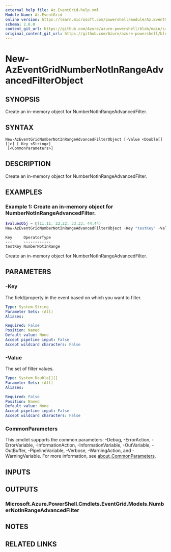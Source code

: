 ```yaml
---
external help file: Az.EventGrid-help.xml
Module Name: Az.EventGrid
online version: https://learn.microsoft.com/powershell/module/Az.EventGrid/new-azeventgridnumbernotinrangeadvancedfilterobject
schema: 2.0.0
content_git_url: https://github.com/Azure/azure-powershell/blob/main/src/EventGrid/EventGrid/help/New-AzEventGridNumberNotInRangeAdvancedFilterObject.md
original_content_git_url: https://github.com/Azure/azure-powershell/blob/main/src/EventGrid/EventGrid/help/New-AzEventGridNumberNotInRangeAdvancedFilterObject.md
---
```


# New-AzEventGridNumberNotInRangeAdvancedFilterObject

## SYNOPSIS
Create an in-memory object for NumberNotInRangeAdvancedFilter.

## SYNTAX

```
New-AzEventGridNumberNotInRangeAdvancedFilterObject [-Value <Double[][]>] [-Key <String>]
 [<CommonParameters>]
```

## DESCRIPTION
Create an in-memory object for NumberNotInRangeAdvancedFilter.

## EXAMPLES

### Example 1: Create an in-memory object for NumberNotInRangeAdvancedFilter.
```powershell
$valuesObj = @(11.11, 22.22, 33.33, 44.44)
New-AzEventGridNumberNotInRangeAdvancedFilterObject -Key "testKey" -Value @(,$valuesObj)
```

```output
Key     OperatorType
---     ------------
testKey NumberNotInRange
```

Create an in-memory object for NumberNotInRangeAdvancedFilter.

## PARAMETERS

### -Key
The field/property in the event based on which you want to filter.

```yaml
Type: System.String
Parameter Sets: (All)
Aliases:

Required: False
Position: Named
Default value: None
Accept pipeline input: False
Accept wildcard characters: False
```

### -Value
The set of filter values.

```yaml
Type: System.Double[][]
Parameter Sets: (All)
Aliases:

Required: False
Position: Named
Default value: None
Accept pipeline input: False
Accept wildcard characters: False
```

### CommonParameters
This cmdlet supports the common parameters: -Debug, -ErrorAction, -ErrorVariable, -InformationAction, -InformationVariable, -OutVariable, -OutBuffer, -PipelineVariable, -Verbose, -WarningAction, and -WarningVariable. For more information, see [about_CommonParameters](http://go.microsoft.com/fwlink/?LinkID=113216).

## INPUTS

## OUTPUTS

### Microsoft.Azure.PowerShell.Cmdlets.EventGrid.Models.NumberNotInRangeAdvancedFilter

## NOTES

## RELATED LINKS
